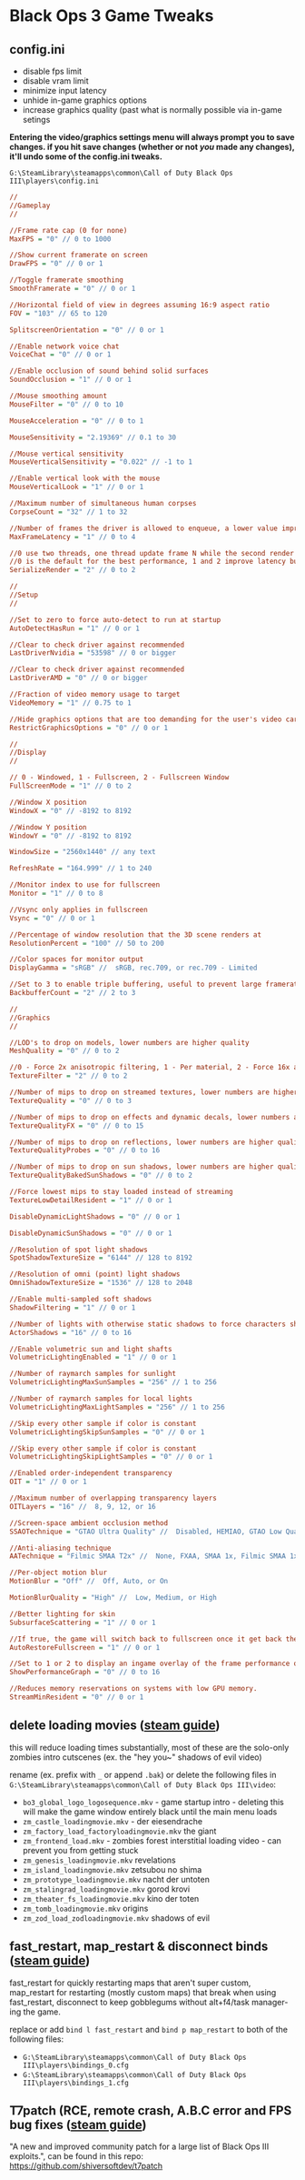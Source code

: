 # Black Ops 3 Game Tweaks

## config.ini

- disable fps limit
- disable vram limit
- minimize input latency
- unhide in-game graphics options
- increase graphics quality (past what is normally possible via in-game setings

**Entering the video/graphics settings menu will always prompt you to save changes. if you hit save changes (whether or not *you* made any changes), it'll undo some of the config.ini tweaks.**

`G:\SteamLibrary\steamapps\common\Call of Duty Black Ops III\players\config.ini`

```ini
//
//Gameplay
//

//Frame rate cap (0 for none)
MaxFPS = "0" // 0 to 1000

//Show current framerate on screen
DrawFPS = "0" // 0 or 1

//Toggle framerate smoothing
SmoothFramerate = "0" // 0 or 1

//Horizontal field of view in degrees assuming 16:9 aspect ratio
FOV = "103" // 65 to 120

SplitscreenOrientation = "0" // 0 or 1

//Enable network voice chat
VoiceChat = "0" // 0 or 1

//Enable occlusion of sound behind solid surfaces
SoundOcclusion = "1" // 0 or 1

//Mouse smoothing amount
MouseFilter = "0" // 0 to 10

MouseAcceleration = "0" // 0 to 1

MouseSensitivity = "2.19369" // 0.1 to 30

//Mouse vertical sensitivity
MouseVerticalSensitivity = "0.022" // -1 to 1

//Enable vertical look with the mouse
MouseVerticalLook = "1" // 0 or 1

//Maximum number of simultaneous human corpses
CorpseCount = "32" // 1 to 32

//Number of frames the driver is allowed to enqueue, a lower value improves input latency but may decrease performance. Set it to 0 to use the system default, usually 3.
MaxFrameLatency = "1" // 0 to 4

//0 use two threads, one thread update frame N while the second render N-1. 1 concatenate update and render. 2 concatenate update render and frame presentation.
//0 is the default for the best performance, 1 and 2 improve latency but require a powerful CPU.
SerializeRender = "2" // 0 to 2

//
//Setup
//

//Set to zero to force auto-detect to run at startup
AutoDetectHasRun = "1" // 0 or 1

//Clear to check driver against recommended
LastDriverNvidia = "53598" // 0 or bigger

//Clear to check driver against recommended
LastDriverAMD = "0" // 0 or bigger

//Fraction of video memory usage to target
VideoMemory = "1" // 0.75 to 1

//Hide graphics options that are too demanding for the user's video card
RestrictGraphicsOptions = "0" // 0 or 1

//
//Display
//

// 0 - Windowed, 1 - Fullscreen, 2 - Fullscreen Window
FullScreenMode = "1" // 0 to 2

//Window X position
WindowX = "0" // -8192 to 8192

//Window Y position
WindowY = "0" // -8192 to 8192

WindowSize = "2560x1440" // any text

RefreshRate = "164.999" // 1 to 240

//Monitor index to use for fullscreen
Monitor = "1" // 0 to 8

//Vsync only applies in fullscreen
Vsync = "0" // 0 or 1

//Percentage of window resolution that the 3D scene renders at
ResolutionPercent = "100" // 50 to 200

//Color spaces for monitor output
DisplayGamma = "sRGB" //  sRGB, rec.709, or rec.709 - Limited

//Set to 3 to enable triple buffering, useful to prevent large framerate drops when vsync is enabled
BackbufferCount = "2" // 2 to 3

//
//Graphics
//

//LOD's to drop on models, lower numbers are higher quality
MeshQuality = "0" // 0 to 2

//0 - Force 2x anisotropic filtering, 1 - Per material, 2 - Force 16x anisotropic filtering
TextureFilter = "2" // 0 to 2

//Number of mips to drop on streamed textures, lower numbers are higher quality
TextureQuality = "0" // 0 to 3

//Number of mips to drop on effects and dynamic decals, lower numbers are higher quality
TextureQualityFX = "0" // 0 to 15

//Number of mips to drop on reflections, lower numbers are higher quality
TextureQualityProbes = "0" // 0 to 16

//Number of mips to drop on sun shadows, lower numbers are higher quality
TextureQualityBakedSunShadows = "0" // 0 to 2

//Force lowest mips to stay loaded instead of streaming
TextureLowDetailResident = "1" // 0 or 1

DisableDynamicLightShadows = "0" // 0 or 1

DisableDynamicSunShadows = "0" // 0 or 1

//Resolution of spot light shadows
SpotShadowTextureSize = "6144" // 128 to 8192

//Resolution of omni (point) light shadows
OmniShadowTextureSize = "1536" // 128 to 2048

//Enable multi-sampled soft shadows
ShadowFiltering = "1" // 0 or 1

//Number of lights with otherwise static shadows to force characters shadows on
ActorShadows = "16" // 0 to 16

//Enable volumetric sun and light shafts
VolumetricLightingEnabled = "1" // 0 or 1

//Number of raymarch samples for sunlight
VolumetricLightingMaxSunSamples = "256" // 1 to 256

//Number of raymarch samples for local lights
VolumetricLightingMaxLightSamples = "256" // 1 to 256

//Skip every other sample if color is constant
VolumetricLightingSkipSunSamples = "0" // 0 or 1

//Skip every other sample if color is constant
VolumetricLightingSkipLightSamples = "0" // 0 or 1

//Enabled order-independent transparency
OIT = "1" // 0 or 1

//Maximum number of overlapping transparency layers
OITLayers = "16" //  8, 9, 12, or 16

//Screen-space ambient occlusion method
SSAOTechnique = "GTAO Ultra Quality" //  Disabled, HEMIAO, GTAO Low Quality, GTAO Medium Quality, GTAO High Quality, or GTAO Ultra Quality

//Anti-aliasing technique
AATechnique = "Filmic SMAA T2x" //  None, FXAA, SMAA 1x, Filmic SMAA 1x, SMAA T2x, or Filmic SMAA T2x

//Per-object motion blur
MotionBlur = "Off" //  Off, Auto, or On

MotionBlurQuality = "High" //  Low, Medium, or High

//Better lighting for skin
SubsurfaceScattering = "1" // 0 or 1

//If true, the game will switch back to fullscreen once it get back the focus after losing it on Alt+Tab or similar events. If false, the game stay window and can be switch back to fullscreen with Alt+Enter
AutoRestoreFullscreen = "1" // 0 or 1

//Set to 1 or 2 to display an ingame overlay of the frame performance over time.
ShowPerformanceGraph = "0" // 0 to 16

//Reduces memory reservations on systems with low GPU memory.
StreamMinResident = "0" // 0 or 1
```

## delete loading movies ([steam guide](https://steamcommunity.com/sharedfiles/filedetails/?id=557719129))

this will reduce loading times substantially, most of these are the solo-only zombies intro cutscenes (ex. the "hey you~" shadows of evil video)

rename (ex. prefix with `_` or append `.bak`) or delete the following files in `G:\SteamLibrary\steamapps\common\Call of Duty Black Ops III\video`:

- `bo3_global_logo_logosequence.mkv` - game startup intro - deleting this will make the game window entirely black until the main menu loads
- `zm_castle_loadingmovie.mkv` - der eiesendrache
- `zm_factory_load_factoryloadingmovie.mkv` the giant
- `zm_frontend_load.mkv` - zombies forest interstitial loading video - can prevent you from getting stuck
- `zm_genesis_loadingmovie.mkv` revelations
- `zm_island_loadingmovie.mkv` zetsubou no shima
- `zm_prototype_loadingmovie.mkv` nacht der untoten
- `zm_stalingrad_loadingmovie.mkv` gorod krovi
- `zm_theater_fs_loadingmovie.mkv` kino der toten
- `zm_tomb_loadingmovie.mkv` origins
- `zm_zod_load_zodloadingmovie.mkv` shadows of evil

## fast_restart, map_restart & disconnect binds ([steam guide](https://steamcommunity.com/sharedfiles/filedetails/?id=1122433143))

fast_restart for quickly restarting maps that aren't super custom, map_restart for restarting (mostly custom maps) that break when using fast_restart, disconnect to keep gobblegums without alt+f4/task manager-ing the game.

replace or add `bind l fast_restart` and `bind p map_restart` to both of the following files:

- `G:\SteamLibrary\steamapps\common\Call of Duty Black Ops III\players\bindings_0.cfg`
- `G:\SteamLibrary\steamapps\common\Call of Duty Black Ops III\players\bindings_1.cfg`

## T7patch (RCE, remote crash, A.B.C error and FPS bug fixes ([steam guide](https://steamcommunity.com/sharedfiles/filedetails/?id=2924410249))

"A new and improved community patch for a large list of Black Ops III exploits.", can be found in this repo: https://github.com/shiversoftdev/t7patch
